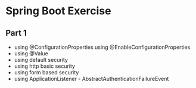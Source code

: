 # Spring Boot Exercise

## Part 1
- using @ConfigurationProperties using @EnableConfigurationProperties
- using @Value
- using default security
- using http basic security
- using form based security
- using ApplicationListener - AbstractAuthenticationFailureEvent
